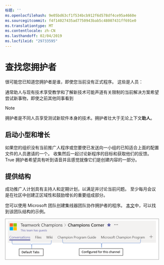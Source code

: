 ```yaml
---
标题: ''
ms.openlocfilehash: 9e05bd63cf1f534bcb912f6d578df4ce95a4660e
ms.sourcegitcommit: f4f14027435ad7750943bab5c48007431ff691e0
ms.translationtype: MT
ms.contentlocale: zh-CN
ms.lasthandoff: 02/04/2019
ms.locfileid: "29733595"
---
```

# <a name="finding-your-champions"></a>查找您拥护者 

很可能您已知道您拥护者是谁，即使您当前没有正式程序。 这些是人员：

通常助人与现有技术享受教学和了解新技术可能声道有关限制的当前解决方案希望尝试新事物，即使之前其他同事看到

> [!NOTE]
> 拥护者是不同人员享受测试新软件本身的技术。拥护者壮大于无论上下文**助人**。 

## <a name="start-small-and-grow"></a>启动小型和增长

如果您的组织没有当前推广人程序或您要使已发送向一小组的已知适合上面的配置文件的人员邀请的一个。 收集然后一起讨论新程序的目标和获取他们的反馈。True 拥护者希望具有听到语音并且感觉就像它们是创建内容的一部分。  

## <a name="provide-structure"></a>提供结构

成功推广人计划具有主持人和定期计划，以满足并讨论当前问题。 至少每月会议是在社区中创建正区域性和鼓励增长的重要组成部分。  

您可以使用 Microsoft 团队创建集线器团队协作拥护者的程序。 [本文](https://docs.microsoft.com/en-us/MicrosoftTeams/teams-adoption-your-first-teams)中，可以找到该团队结构的示例。

![团队协作推广人团队选项卡](media/teams-adoption-tab-example.png)